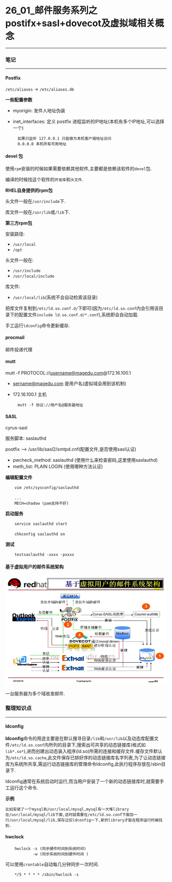 # 26_01_邮件服务系列之 postifx+sasl+dovecot及虚拟域相关概念

---

### 笔记

---

#### Postfix

`/etc/aliases` -> `/etc/aliases.db`

**一些配置参数**

* myorigin: 发件人地址伪装
* inet_interfaces: 定义 postfix 进程监听的IP地址(本机有多个IP地址,可以选择一个)
		
		如果只监听 127.0.0.1 只能做为本机客户端地址访问
		0.0.0.0 本机所有可用地址

#### devel 包

使用`rpm`安装的时候如果需要依赖其他软件,主要都是依赖该软件的`devel`包.

编译的时候找这个软件的`开发库`和`头文件`.

**RHEL自身提供的rpm包**

头文件一般在`/usr/include`下.

库文件一般在`/usr/lib`或`/lib`下.

**第三方rpm包**

安装路径:

* `/usr/local`
* `/opt`

头文件一般在:

* `/usr/include`
* `/usr/local/include`

库文件:

* `/usr/local/lib`(系统不会自动检索该目录)

把库文件复制到`/etc/ld.so.conf.d/`下即可(因为`/etc/ld.so.conf`内会引用该目录下的配置文件`include ld.so.conf.d/*.conf`),系统即会自动加载.

手工运行`ldconfig`命令更新缓存.

#### procmail

邮件投递代理

#### mutt

mutt -f PROTOCOL://username@magedu.com@172.16.100.1

* sername@magedu.com 是用户名(虚拟域会用到该机制)
* 172.16.100.1 主机

		mutt -f 协议://用户名@服务器地址
		
#### SASL

cyrus-sasl

服务脚本: saslauthd

postfix --> /usr/lib/sasl2/smtpd.cnf(配置文件,是否使用sasl认证)

* pwcheck_method: saslauthd (使用什么来检查密码,这里使用saslauthd)
* meth_list: PLAIN LOGIN (使用哪种方法认证)

**编辑配置文件**
		
		vim /etc/sysconfig/saslauthd
		
		...
		MECH=shadow (pam支持不好)
		
**启动服务**

		service saslauthd start
		
		chkconfig saslauthd on
		
**测试**

		testsaslauthd -uxxx -pxxxx

#### 基于虚拟用户的邮件系统架构

![](./img/26_01_1.png "")

一台服务器为多个域收发邮件.

### 整理知识点

---

#### ldconfig

**ldconfig**命令的用途主要是在默认搜寻目录`/lib`和`/usr/lib`以及动态库配置文件`/etc/ld.so.conf`内所列的目录下,搜索出可共享的动态链接库(格式如`lib*.so*`),进而创建出动态装入程序(ld.so)所需的连接和缓存文件.缓存文件默认为`/etc/ld.so.cache`,此文件保存已排好序的动态链接库名字列表,为了让动态链接库为系统所共享,需运行动态链接库的管理命令ldconfig,此执行程序存放在/sbin目录下.

ldconfig通常在系统启动时运行,而当用户安装了一个新的动态链接库时,就需要手工运行这个命令.

**示例**

	比如安装了一个mysql到/usr/local/mysql,mysql有一大堆library在/usr/local/mysql/lib下面,这时就需要在/etc/ld.so.conf下面加一行/usr/local/mysql/lib,保存过后ldconfig一下,新的library才能在程序运行时被找到.

#### hwclock

		hwclock -s (同步硬件时间到系统时间)
		        -w (同步系统时间到硬件时间 )
		
可以使用`crontable`自动每几分钟同步一次时间.

		*/5 * * * * /sbin/hwclock -s
